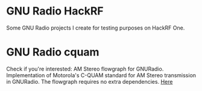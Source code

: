 # GNU Radio HackRF
Some GNU Radio projects I create for testing purposes on HackRF One.

# GNU Radio cquam
Check if you're interested: AM Stereo flowgraph for GNURadio. Implementation of Motorola's C-QUAM standard for AM Stereo transmission in GNURadio. The flowgraph requires no extra dependencies. [Here](https://github.com/spithash/gr-cquam)
